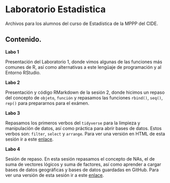 # Laboratorio Estadistica
Archivos para los alumnos del curso de Estadística de la MPPP del CIDE.

## Contenido. 

**Labo 1**

Presentación del Laboratorio 1, donde vimos algunas de las funciones más comunes de R, así como alternativas a este lengüaje de programación y al Entorno RStudio. 

**Labo 2**

Presentación y código RMarkdown de la sesión 2, donde hicimos un repaso del concepto de `objeto`, `función` y repasamos las funciones `rbind()`, `seq()`, `rep()` para prepararnos para el exámen. 

**Labo 3**

Repasamos los primeros verbos del `tidyverse` para la limpieza y manipulación de datos, así como práctica para abrir bases de datos. Estos verbos son: `filter`, `select` y `arrange`. Para ver una versión en HTML de esta sesión ir a este [enlace](http://rpubs.com/Juve_Campos/sesion3LaboratorioEstadistica). 

**Labo 4**

Sesión de repaso. En esta sesión repasamos el concepto de NAs, el de suma de vectores lógicos y suma de factores, así como aprender a cargar bases de datos geográficas y bases de datos guardadas en GitHub. Para ver una versión de esta sesión ir a este [enlace](http://rpubs.com/Juve_Campos/laboEstadisticaSesion4). 
